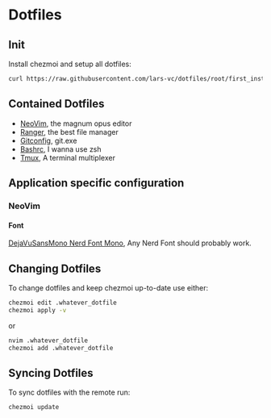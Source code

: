 # Dotfiles

## Init
Install chezmoi and setup all dotfiles:
```sh
curl https://raw.githubusercontent.com/lars-vc/dotfiles/root/first_install.sh | /bin/bash
```

## Contained Dotfiles
* [NeoVim](https://github.com/lars-vc/dotfiles/tree/root/private_dot_config/nvim), the magnum opus editor
* [Ranger](https://github.com/lars-vc/dotfiles/tree/root/private_dot_config/ranger), the best file manager
* [Gitconfig](https://github.com/lars-vc/dotfiles/blob/root/dot_gitconfig), git.exe
* [Bashrc](https://github.com/lars-vc/dotfiles/blob/root/dot_bashrc), I wanna use zsh
* [Tmux](https://github.com/lars-vc/dotfiles/blob/root/dot_tmux.conf), A terminal multiplexer

## Application specific configuration

### NeoVim

#### Font
[DejaVuSansMono Nerd Font Mono](https://github.com/ryanoasis/nerd-fonts/tree/master/patched-fonts/DejaVuSansMono/Regular/complete), Any Nerd Font should probably work.

## Changing Dotfiles

To change dotfiles and keep chezmoi up-to-date use either:
```sh
chezmoi edit .whatever_dotfile
chezmoi apply -v
```
or
```sh
nvim .whatever_dotfile
chezmoi add .whatever_dotfile
```

## Syncing Dotfiles

To sync dotfiles with the remote run:
```sh
chezmoi update
```
